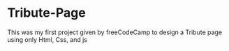 # Tribute-Page
This was my first project given by freeCodeCamp to design a Tribute page using only Html, Css, and js
